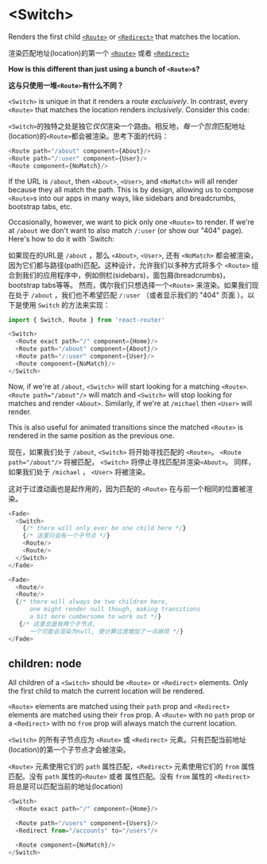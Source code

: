 # &lt;Switch>

Renders the first child [`<Route>`](Route.md) or [`<Redirect>`](Redirect.md) that matches the location.

渲染匹配地址(location)的第一个 [`<Route>`](Route.md) 或者 [`<Redirect>`](Redirect.md)

**How is this different than just using a bunch of `<Route>`s?**

**这与只使用一堆`<Route>`有什么不同？**

`<Switch>` is unique in that it renders a route *exclusively*. In contrast, every `<Route>` that matches the location renders *inclusively*. Consider this code:

`<Switch>`的独特之处是独它*仅仅*渲染一个路由。相反地，*每一个包含*匹配地址(location)的`<Route>`都会被渲染。思考下面的代码：
```js
<Route path="/about" component={About}/>
<Route path="/:user" component={User}/>
<Route component={NoMatch}/>
```

If the URL is `/about`, then `<About>`, `<User>`, and `<NoMatch>` will all render because they all match the path. This is by design, allowing us to compose `<Route>`s into our apps in many ways, like sidebars and breadcrumbs, bootstrap tabs, etc.

Occasionally, however, we want to pick only one `<Route>` to render. If we're at `/about` we don't want to also match `/:user` (or show our "404" page). Here's how to do it with `Switch:

如果现在的URL是 `/about` ，那么  `<About>`, `<User>`, 还有 `<NoMatch>` 都会被渲染，因为它们都与路径(path)匹配。这种设计，允许我们以多种方式将多个 `<Route>` 组合到我们的应用程序中，例如侧栏(sidebars)，面包屑(breadcrumbs)，bootstrap tabs等等。
然而，偶尔我们只想选择一个`<Route>` 来渲染。如果我们现在处于 `/about` ，我们也不希望匹配 `/:user` （或者显示我们的 "404" 页面 ）。以下是使用 `Switch` 的方法来实现：

```js
import { Switch, Route } from 'react-router'

<Switch>
  <Route exact path="/" component={Home}/>
  <Route path="/about" component={About}/>
  <Route path="/:user" component={User}/>
  <Route component={NoMatch}/>
</Switch>
```

Now, if we're at `/about`, `<Switch>` will start looking for a matching `<Route>`. `<Route path="/about"/>` will match and `<Switch>` will stop looking for matches and render `<About>`. Similarly, if we're at `/michael` then `<User>` will render.

This is also useful for animated transitions since the matched `<Route>` is rendered in the same position as the previous one.

现在，如果我们处于 `/about`, `<Switch>` 将开始寻找匹配的 `<Route>`。 `<Route path="/about"/>` 将被匹配， `<Switch>` 将停止寻找匹配并渲染`<About>`。 同样，如果我们处于 `/michael` ， `<User>` 将被渲染。

这对于过渡动画也是起作用的，因为匹配的 `<Route>` 在与前一个相同的位置被渲染。

```js
<Fade>
  <Switch>
    {/* there will only ever be one child here */}
    {/* 这里只会有一个子节点 */}
    <Route/>
    <Route/>
  </Switch>
</Fade>

<Fade>
  <Route/>
  <Route/>
  {/* there will always be two children here,
      one might render null though, making transitions
      a bit more cumbersome to work out */}
   {/* 这里总是有两个子节点,
      一个可能会渲染为null, 使计算过渡增加了一点麻烦 */}    
</Fade>
```

## children: node

All children of a `<Switch>` should be `<Route>` or `<Redirect>` elements. Only the first child to match the current location will be rendered.

`<Route>` elements are matched using their `path` prop and `<Redirect>` elements are matched using their `from` prop. A `<Route>` with no `path` prop or a `<Redirect>` with no `from` prop will always match the current location.

`<Switch>` 的所有子节点应为 `<Route>` 或 `<Redirect>` 元素。只有匹配当前地址(location)的第一个子节点才会被渲染。

`<Route>` 元素使用它们的 `path` 属性匹配，`<Redirect>` 元素使用它们的 `from` 属性匹配。没有 `path` 属性的`<Route>` 或者 属性匹配。没有 `from` 属性的 `<Redirect>` 将总是可以匹配当前的地址(location)


```js
<Switch>
  <Route exact path="/" component={Home}/>

  <Route path="/users" component={Users}/>
  <Redirect from="/accounts" to="/users"/>

  <Route component={NoMatch}/>
</Switch>
```
